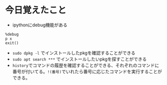 # 今日覚えたこと

* ipythonにdebug機能がある
```
%debug
p x
exit()
```

* `sudo dpkg -l` でインストールしたpkgを確認することができる
* `sudo apt search ***` でインストールしたいpkgを探すことができる
* `history`でコマンドの履歴を確認することができる、それぞれのコマンドに番号が付いてる。`!(番号)`でいれたら番号に応じたコマンドを実行することができる。
